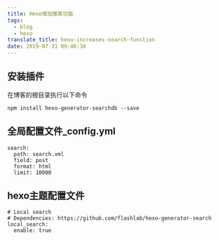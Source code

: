 ```yaml
---
title: Hexo增加搜索功能
tags:
  - blog
  - hexo
translate_title: hexo-increases-search-function
date: 2019-07-31 09:46:34
---
```

## 安装插件 ##
在博客的根目录执行以下命令
<pre><code>npm install hexo-generator-searchdb --save
</pre></code>
<!--more-->
## 全局配置文件_config.yml ##
<pre><code>search:
  path: search.xml
  field: post
  format: html
  limit: 10000
</pre></code>
## hexo主题配置文件 ##
<pre><code># Local search
# Dependencies: https://github.com/flashlab/hexo-generator-search
local_search:
  enable: true
</pre></code>

